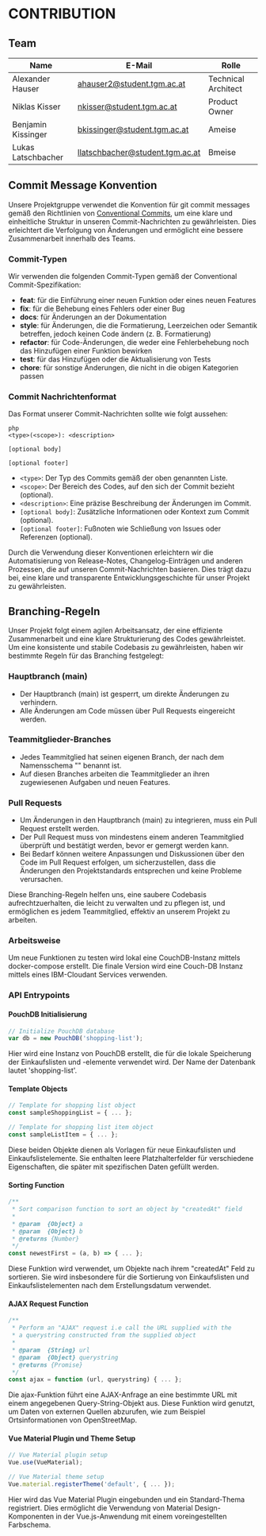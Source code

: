 # CONTRIBUTION

## Team

| Name               | E-Mail                          | Rolle               |
| ------------------ | ------------------------------- | ------------------- |
| Alexander Hauser   | ahauser2@student.tgm.ac.at      | Technical Architect |
| Niklas Kisser      | nkisser@student.tgm.ac.at       | Product Owner       |
| Benjamin Kissinger | bkissinger@student.tgm.ac.at    | Ameise              |
| Lukas Latschbacher | llatschbacher@student.tgm.ac.at | Bmeise              |



## Commit Message Konvention

Unsere Projektgruppe verwendet die Konvention für git commit messages gemäß den Richtlinien von [Conventional Commits](https://github.com/pvdlg/conventional-commit-types), um eine klare und einheitliche Struktur in unseren Commit-Nachrichten zu gewährleisten. Dies erleichtert die Verfolgung von Änderungen und ermöglicht eine bessere Zusammenarbeit innerhalb des Teams.

### Commit-Typen

Wir verwenden die folgenden Commit-Typen gemäß der Conventional Commit-Spezifikation:

- **feat**: für die Einführung einer neuen Funktion oder eines neuen Features
- **fix**: für die Behebung eines Fehlers oder einer Bug
- **docs**: für Änderungen an der Dokumentation
- **style**: für Änderungen, die die Formatierung, Leerzeichen oder Semantik betreffen, jedoch keinen Code ändern (z. B. Formatierung)
- **refactor**: für Code-Änderungen, die weder eine Fehlerbehebung noch das Hinzufügen einer Funktion bewirken
- **test**: für das Hinzufügen oder die Aktualisierung von Tests
- **chore**: für sonstige Änderungen, die nicht in die obigen Kategorien passen

### Commit Nachrichtenformat

Das Format unserer Commit-Nachrichten sollte wie folgt aussehen:

```
php
<type>(<scope>): <description>

[optional body]

[optional footer]
```

- `<type>`: Der Typ des Commits gemäß der oben genannten Liste.
- `<scope>`: Der Bereich des Codes, auf den sich der Commit bezieht (optional).
- `<description>`: Eine präzise Beschreibung der Änderungen im Commit.
- `[optional body]`: Zusätzliche Informationen oder Kontext zum Commit (optional).
- `[optional footer]`: Fußnoten wie Schließung von Issues oder Referenzen (optional).

Durch die Verwendung dieser Konventionen erleichtern wir die Automatisierung von Release-Notes, Changelog-Einträgen und anderen Prozessen, die auf unseren Commit-Nachrichten basieren. Dies trägt dazu bei, eine klare und transparente Entwicklungsgeschichte für unser Projekt zu gewährleisten.



## Branching-Regeln

Unser Projekt folgt einem agilen Arbeitsansatz, der eine effiziente Zusammenarbeit und eine klare Strukturierung des Codes gewährleistet. Um eine konsistente und stabile Codebasis zu gewährleisten, haben wir bestimmte Regeln für das Branching festgelegt:

### Hauptbranch (main)

- Der Hauptbranch (main) ist gesperrt, um direkte Änderungen zu verhindern.
- Alle Änderungen am Code müssen über Pull Requests eingereicht werden.

### Teammitglieder-Branches

- Jedes Teammitglied hat seinen eigenen Branch, der nach dem Namensschema "<Name des Teammitglieds>" benannt ist.
- Auf diesen Branches arbeiten die Teammitglieder an ihren zugewiesenen Aufgaben und neuen Features.

### Pull Requests

- Um Änderungen in den Hauptbranch (main) zu integrieren, muss ein Pull Request erstellt werden.
- Der Pull Request muss von mindestens einem anderen Teammitglied überprüft und bestätigt werden, bevor er gemergt werden kann.
- Bei Bedarf können weitere Anpassungen und Diskussionen über den Code im Pull Request erfolgen, um sicherzustellen, dass die Änderungen den Projektstandards entsprechen und keine Probleme verursachen.

Diese Branching-Regeln helfen uns, eine saubere Codebasis aufrechtzuerhalten, die leicht zu verwalten und zu pflegen ist, und ermöglichen es jedem Teammitglied, effektiv an unserem Projekt zu arbeiten.

### Arbeitsweise
Um neue Funktionen zu testen wird lokal eine CouchDB-Instanz mittels docker-compose erstellt. Die finale Version wird eine Couch-DB Instanz mittels eines IBM-Cloudant Services verwenden.

### API Entrypoints

#### PouchDB Initialisierung
```javascript
// Initialize PouchDB database
var db = new PouchDB('shopping-list');
```

Hier wird eine Instanz von PouchDB erstellt, die für die lokale Speicherung der Einkaufslisten und -elemente verwendet wird. Der Name der Datenbank lautet 'shopping-list'.

#### Template Objects
```javascript
// Template for shopping list object
const sampleShoppingList = { ... };

// Template for shopping list item object
const sampleListItem = { ... };
```

Diese beiden Objekte dienen als Vorlagen für neue Einkaufslisten und Einkaufslistelemente. Sie enthalten leere Platzhalterfelder für verschiedene Eigenschaften, die später mit spezifischen Daten gefüllt werden.

#### Sorting Function
```javascript
/**
 * Sort comparison function to sort an object by "createdAt" field
 *
 * @param  {Object} a
 * @param  {Object} b
 * @returns {Number}
 */
const newestFirst = (a, b) => { ... };
```

Diese Funktion wird verwendet, um Objekte nach ihrem "createdAt" Feld zu sortieren. Sie wird insbesondere für die Sortierung von Einkaufslisten und Einkaufslistelementen nach dem Erstellungsdatum verwendet.

#### AJAX Request Function
```javascript
/**
 * Perform an "AJAX" request i.e call the URL supplied with the 
 * a querystring constructed from the supplied object
 *
 * @param  {String} url 
 * @param  {Object} querystring 
 * @returns {Promise}
 */
const ajax = function (url, querystring) { ... };
```

Die ajax-Funktion führt eine AJAX-Anfrage an eine bestimmte URL mit einem angegebenen Query-String-Objekt aus. Diese Funktion wird genutzt, um Daten von externen Quellen abzurufen, wie zum Beispiel Ortsinformationen von OpenStreetMap.

#### Vue Material Plugin und Theme Setup
```javascript
// Vue Material plugin setup
Vue.use(VueMaterial);

// Vue Material theme setup
Vue.material.registerTheme('default', { ... });
```

Hier wird das Vue Material Plugin eingebunden und ein Standard-Thema registriert. Dies ermöglicht die Verwendung von Material Design-Komponenten in der Vue.js-Anwendung mit einem voreingestellten Farbschema.